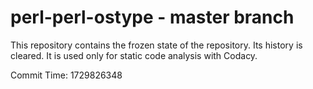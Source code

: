 # perl-perl-ostype - master branch

This repository contains the frozen state of the repository.
Its history is cleared. It is used only for static code
analysis with Codacy.

Commit Time: 1729826348